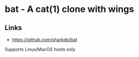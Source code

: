 # bat - A cat(1) clone with wings

## Links
- https://github.com/sharkdp/bat

Supports Linux/MacOS hosts only
